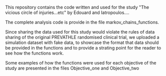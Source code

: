 This repository contains the code written and used for the study "The vicious circle of injuries...etc" by Edouard and Iatropoulos....

The complete analysis code is provide in the file markov_chains_functions.

Since sharing the data used for this study would violate the rules of data sharing of the original PREVATHLE randomised clinical trial, we uploaded a simulation dataset with fake data, to showcase the format that data should be provided in the functions and to provide a strating point for the reader to see how the functions work.

Some examples of how the functions were used for each objective of the study are presented in the files Objective_one and Objective_two
